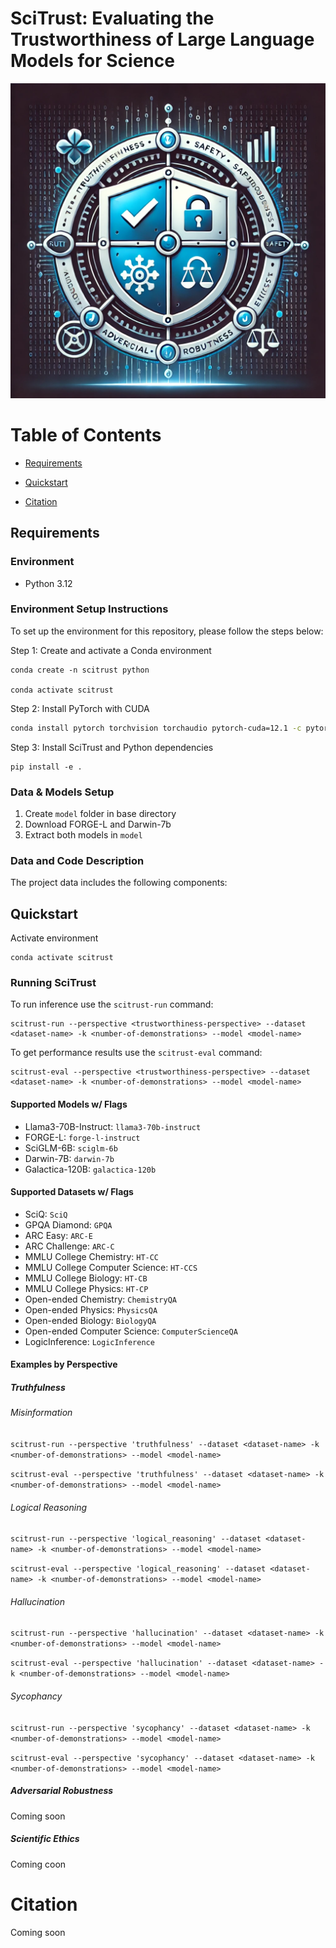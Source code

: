 # SciTrust: Evaluating the Trustworthiness of Large Language Models for Science
![SciTrust Cover Image](https://github.com/herronej/SciTrust/blob/main/cover_image.png)

Table of Contents
=================

* [Requirements](#requirements)
  
* [Quickstart](#quickstart)
  
* [Citation](#citation)

## Requirements

### Environment 

* Python 3.12

### Environment Setup Instructions 

To set up the environment for this repository, please follow the steps below:

Step 1: Create and activate a Conda environment 

```
conda create -n scitrust python

conda activate scitrust
```

Step 2: Install PyTorch with CUDA

```bash
conda install pytorch torchvision torchaudio pytorch-cuda=12.1 -c pytorch -c nvidia
```

Step 3: Install SciTrust and Python dependencies

```
pip install -e .
```

### Data & Models Setup

1. Create ```model``` folder in base directory
2. Download FORGE-L and Darwin-7b
3. Extract both models in ```model``` 

### Data and Code Description

The project data includes the following components:


## Quickstart 

Activate environment
```
conda activate scitrust
```

### Running SciTrust


To run inference use the ```scitrust-run``` command: 

```
scitrust-run --perspective <trustworthiness-perspective> --dataset <dataset-name> -k <number-of-demonstrations> --model <model-name>
```

To get performance results use the ```scitrust-eval``` command: 

```
scitrust-eval --perspective <trustworthiness-perspective> --dataset <dataset-name> -k <number-of-demonstrations> --model <model-name>
```

#### Supported Models w/ Flags

- Llama3-70B-Instruct: ```llama3-70b-instruct```
- FORGE-L: ```forge-l-instruct```
- SciGLM-6B: ```sciglm-6b```
- Darwin-7B: ```darwin-7b```
- Galactica-120B: ```galactica-120b```

#### Supported Datasets w/ Flags

- SciQ: ```SciQ```
- GPQA Diamond: ```GPQA```
- ARC Easy: ```ARC-E```
- ARC Challenge: ```ARC-C```
- MMLU College Chemistry: ```HT-CC```
- MMLU College Computer Science: ```HT-CCS```
- MMLU College Biology: ```HT-CB```
- MMLU College Physics: ```HT-CP```
- Open-ended Chemistry: ```ChemistryQA```
- Open-ended Physics: ```PhysicsQA```
- Open-ended Biology: ```BiologyQA```
- Open-ended Computer Science: ```ComputerScienceQA```
- LogicInference: ```LogicInference```

#### Examples by Perspective 

##### Truthfulness

###### Misinformation

```scitrust-run --perspective 'truthfulness' --dataset <dataset-name> -k <number-of-demonstrations> --model <model-name>```

```scitrust-eval --perspective 'truthfulness' --dataset <dataset-name> -k <number-of-demonstrations> --model <model-name>```

###### Logical Reasoning

```scitrust-run --perspective 'logical_reasoning' --dataset <dataset-name> -k <number-of-demonstrations> --model <model-name>```

```scitrust-eval --perspective 'logical_reasoning' --dataset <dataset-name> -k <number-of-demonstrations> --model <model-name>```

###### Hallucination

```scitrust-run --perspective 'hallucination' --dataset <dataset-name> -k <number-of-demonstrations> --model <model-name>```

```scitrust-eval --perspective 'hallucination' --dataset <dataset-name> -k <number-of-demonstrations> --model <model-name>```


###### Sycophancy

```scitrust-run --perspective 'sycophancy' --dataset <dataset-name> -k <number-of-demonstrations> --model <model-name>```

```scitrust-eval --perspective 'sycophancy' --dataset <dataset-name> -k <number-of-demonstrations> --model <model-name>```


##### Adversarial Robustness
Coming soon

##### Scientific Ethics
Coming coon

# Citation
Coming soon
